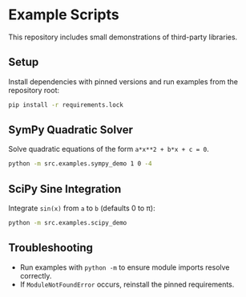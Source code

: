 # Example Scripts

This repository includes small demonstrations of third-party libraries.

## Setup

Install dependencies with pinned versions and run examples from the repository root:

```bash
pip install -r requirements.lock
```

## SymPy Quadratic Solver

Solve quadratic equations of the form `a*x**2 + b*x + c = 0`.

```bash
python -m src.examples.sympy_demo 1 0 -4
```

## SciPy Sine Integration

Integrate `sin(x)` from `a` to `b` (defaults 0 to π):

```bash
python -m src.examples.scipy_demo
```

## Troubleshooting

- Run examples with `python -m` to ensure module imports resolve correctly.
- If `ModuleNotFoundError` occurs, reinstall the pinned requirements.
